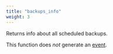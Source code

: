```yaml
---
title: "backups_info"
weight: 3
---
```


Returns info about all scheduled backups.

This function does *not* generate an [event](../../events).
